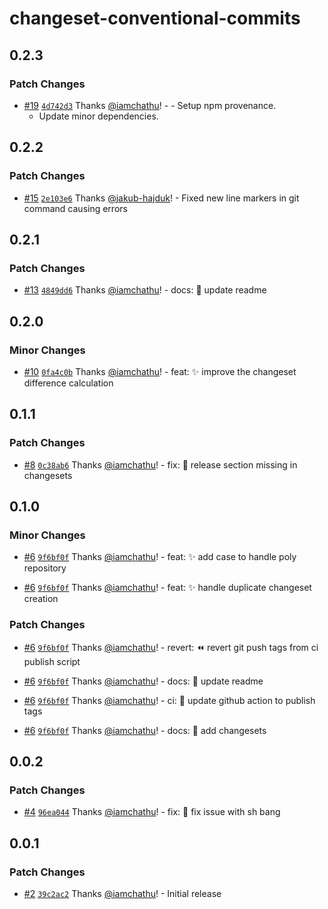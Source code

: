 # changeset-conventional-commits

## 0.2.3

### Patch Changes

- [#19](https://github.com/iamchathu/changeset-conventional-commits/pull/19) [`4d742d3`](https://github.com/iamchathu/changeset-conventional-commits/commit/4d742d308b8e4aea0786a5fc7aea1cc69edb62e3) Thanks [@iamchathu](https://github.com/iamchathu)! - - Setup npm provenance.
  - Update minor dependencies.

## 0.2.2

### Patch Changes

- [#15](https://github.com/iamchathu/changeset-conventional-commits/pull/15) [`2e103e6`](https://github.com/iamchathu/changeset-conventional-commits/commit/2e103e6939e8cb1f946a129ef5a048d539034168) Thanks [@jakub-hajduk](https://github.com/jakub-hajduk)! - Fixed new line markers in git command causing errors

## 0.2.1

### Patch Changes

- [#13](https://github.com/iamchathu/changeset-conventional-commits/pull/13) [`4849dd6`](https://github.com/iamchathu/changeset-conventional-commits/commit/4849dd675528c77026c7c745387fd31eba635817) Thanks [@iamchathu](https://github.com/iamchathu)! - docs: :memo: update readme

## 0.2.0

### Minor Changes

- [#10](https://github.com/iamchathu/changeset-conventional-commits/pull/10) [`0fa4c0b`](https://github.com/iamchathu/changeset-conventional-commits/commit/0fa4c0b1d74e9ac3b17419dc0b2c77a74bbe4f98) Thanks [@iamchathu](https://github.com/iamchathu)! - feat: :sparkles: improve the changeset difference calculation

## 0.1.1

### Patch Changes

- [#8](https://github.com/iamchathu/changeset-conventional-commits/pull/8) [`0c38ab6`](https://github.com/iamchathu/changeset-conventional-commits/commit/0c38ab618353e35fa8fe616a372be8a27ff7b345) Thanks [@iamchathu](https://github.com/iamchathu)! - fix: :bug: release section missing in changesets

## 0.1.0

### Minor Changes

- [#6](https://github.com/iamchathu/changeset-conventional-commits/pull/6) [`9f6bf0f`](https://github.com/iamchathu/changeset-conventional-commits/commit/9f6bf0fa970f15d1d07e851ca6924415206b5507) Thanks [@iamchathu](https://github.com/iamchathu)! - feat: :sparkles: add case to handle poly repository

- [#6](https://github.com/iamchathu/changeset-conventional-commits/pull/6) [`9f6bf0f`](https://github.com/iamchathu/changeset-conventional-commits/commit/9f6bf0fa970f15d1d07e851ca6924415206b5507) Thanks [@iamchathu](https://github.com/iamchathu)! - feat: :sparkles: handle duplicate changeset creation

### Patch Changes

- [#6](https://github.com/iamchathu/changeset-conventional-commits/pull/6) [`9f6bf0f`](https://github.com/iamchathu/changeset-conventional-commits/commit/9f6bf0fa970f15d1d07e851ca6924415206b5507) Thanks [@iamchathu](https://github.com/iamchathu)! - revert: :rewind: revert git push tags from ci publish script

- [#6](https://github.com/iamchathu/changeset-conventional-commits/pull/6) [`9f6bf0f`](https://github.com/iamchathu/changeset-conventional-commits/commit/9f6bf0fa970f15d1d07e851ca6924415206b5507) Thanks [@iamchathu](https://github.com/iamchathu)! - docs: :memo: update readme

- [#6](https://github.com/iamchathu/changeset-conventional-commits/pull/6) [`9f6bf0f`](https://github.com/iamchathu/changeset-conventional-commits/commit/9f6bf0fa970f15d1d07e851ca6924415206b5507) Thanks [@iamchathu](https://github.com/iamchathu)! - ci: :construction_worker: update github action to publish tags

- [#6](https://github.com/iamchathu/changeset-conventional-commits/pull/6) [`9f6bf0f`](https://github.com/iamchathu/changeset-conventional-commits/commit/9f6bf0fa970f15d1d07e851ca6924415206b5507) Thanks [@iamchathu](https://github.com/iamchathu)! - docs: :memo: add changesets

## 0.0.2

### Patch Changes

- [#4](https://github.com/iamchathu/changeset-conventional-commits/pull/4) [`96ea044`](https://github.com/iamchathu/changeset-conventional-commits/commit/96ea044db4e1f5da03a90f3842db374eb9badace) Thanks [@iamchathu](https://github.com/iamchathu)! - fix: :bug: fix issue with sh bang

## 0.0.1

### Patch Changes

- [#2](https://github.com/iamchathu/changeset-conventional-commits/pull/2) [`39c2ac2`](https://github.com/iamchathu/changeset-conventional-commits/commit/39c2ac28e4289110532f55a3d9f35e585cd532f4) Thanks [@iamchathu](https://github.com/iamchathu)! - Initial release
